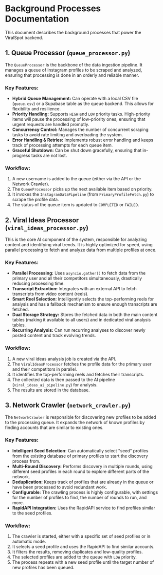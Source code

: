 # Background Processes Documentation

This document describes the background processes that power the ViralSpot backend.

## 1. Queue Processor (`queue_processor.py`)

The `QueueProcessor` is the backbone of the data ingestion pipeline. It manages a queue of Instagram profiles to be scraped and analyzed, ensuring that processing is done in an orderly and reliable manner.

### Key Features:

-   **Hybrid Queue Management:** Can operate with a local CSV file (`queue.csv`) or a Supabase table as the queue backend. This allows for flexibility and resilience.
-   **Priority Handling:** Supports `HIGH` and `LOW` priority tasks. High-priority items will pause the processing of low-priority ones, ensuring that urgent requests are handled promptly.
-   **Concurrency Control:** Manages the number of concurrent scraping tasks to avoid rate limiting and overloading the system.
-   **Error Handling & Retries:** Implements robust error handling and keeps track of processing attempts for each queue item.
-   **Graceful Shutdown:** Can be shut down gracefully, ensuring that in-progress tasks are not lost.

### Workflow:

1.  A new username is added to the queue (either via the API or the Network Crawler).
2.  The `QueueProcessor` picks up the next available item based on priority.
3.  It invokes the `InstagramDataPipeline` (from `PrimaryProfileFetch.py`) to scrape the profile data.
4.  The status of the queue item is updated to `COMPLETED` or `FAILED`.

## 2. Viral Ideas Processor (`viral_ideas_processor.py`)

This is the core AI component of the system, responsible for analyzing content and identifying viral trends. It is highly optimized for speed, using parallel processing to fetch and analyze data from multiple profiles at once.

### Key Features:

-   **Parallel Processing:** Uses `asyncio.gather()` to fetch data from the primary user and all their competitors simultaneously, drastically reducing processing time.
-   **Transcript Extraction:** Integrates with an external API to fetch transcripts from video content (reels).
-   **Smart Reel Selection:** Intelligently selects the top-performing reels for analysis and has a fallback mechanism to ensure enough transcripts are fetched.
-   **Dual Storage Strategy:** Stores the fetched data in both the main content tables (making it available to all users) and in dedicated viral analysis tables.
-   **Recurring Analysis:** Can run recurring analyses to discover newly posted content and track evolving trends.

### Workflow:

1.  A new viral ideas analysis job is created via the API.
2.  The `ViralIdeasProcessor` fetches the profile data for the primary user and their competitors in parallel.
3.  It identifies the top-performing reels and fetches their transcripts.
4.  The collected data is then passed to the AI pipeline (`viral_ideas_ai_pipeline.py`) for analysis.
5.  The results are stored in the database.

## 3. Network Crawler (`network_crawler.py`)

The `NetworkCrawler` is responsible for discovering new profiles to be added to the processing queue. It expands the network of known profiles by finding accounts that are similar to existing ones.

### Key Features:

-   **Intelligent Seed Selection:** Can automatically select "seed" profiles from the existing database of primary profiles to start the discovery process from.
-   **Multi-Round Discovery:** Performs discovery in multiple rounds, using different seed profiles in each round to explore different parts of the network.
-   **Deduplication:** Keeps track of profiles that are already in the queue or have been processed to avoid redundant work.
-   **Configurable:** The crawling process is highly configurable, with settings for the number of profiles to find, the number of rounds to run, and more.
-   **RapidAPI Integration:** Uses the RapidAPI service to find profiles similar to the seed profiles.

### Workflow:

1.  The crawler is started, either with a specific set of seed profiles or in automatic mode.
2.  It selects a seed profile and uses the RapidAPI to find similar accounts.
3.  It filters the results, removing duplicates and low-quality profiles.
4.  The selected profiles are added to the queue with `LOW` priority.
5.  The process repeats with a new seed profile until the target number of new profiles has been queued.
